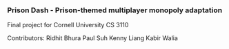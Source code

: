 ### Prison Dash - Prison-themed multiplayer monopoly adaptation

Final project for Cornell University CS 3110

Contributors:
Ridhit Bhura
Paul Suh
Kenny Liang
Kabir Walia

